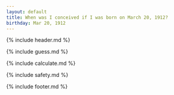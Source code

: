 ```yaml
---
layout: default
title: When was I conceived if I was born on March 20, 1912?
birthday: Mar 20, 1912
---
```


{% include header.md %}

{% include guess.md %}

{% include calculate.md %}

{% include safety.md %}

{% include footer.md %}



